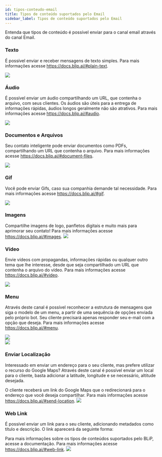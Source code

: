 ```yaml
---
id: tipos-conteudo-email
title: Tipos de conteúdo suportados pelo Email
sidebar_label: Tipos de conteúdo suportados pelo Email
---
```


Entenda que tipos de conteúdo é possível enviar para o canal email através do canal Email.

### Texto

É possível enviar e receber mensagens de texto simples. Para mais informações acesse https://docs.blip.ai/#plain-text.

![](/img/channels/email/tipos-conteudo-email-1.png)<br>

### Áudio

É possível enviar um áudio compartilhando um URL, que contenha o arquivo, com seus clientes. Os áudios são úteis para a entrega de informações rápidas, áudios longos geralmente não são atrativos. Para mais informações acesse https://docs.blip.ai/#audio.

![](/img/channels/email/tipos-conteudo-email-2.png)<br>

### Documentos e Arquivos

Seu contato inteligente pode enviar documentos como PDFs, compartilhando um URL que contenha o arquivo.
Para mais informações acesse https://docs.blip.ai/#document-files.

![](/img/channels/email/tipos-conteudo-email-3.png)<br>

### Gif

Você pode enviar Gifs, caso sua companhia demande tal necessidade.
Para mais informações acesse https://docs.blip.ai/#gif.

![](/img/channels/email/tipos-conteudo-email-4.gif)<br>

### Imagens

Compartilhe imagens de logo, panfletos digitais e muito mais para aprimorar seu contato!
Para mais informações acesse https://docs.blip.ai/#images.
![](/img/channels/email/tipos-conteudo-email-5.png)<br>
### Vídeo

Envie vídeos com propagandas, informações rápidas ou qualquer outro tema que lhe interesse, desde que seja compartilhado um URL que contenha o arquivo do vídeo.
Para mais informações acesse https://docs.blip.ai/#video.

![](/img/channels/email/tipos-conteudo-email-6.png)<br>
### Menu

Através deste canal é possível reconhecer a estrutura de mensagens que siga o modelo de um menu, a partir de uma sequência de opções enviada pelo próprio bot. Seu cliente precisará apenas responder seu e-mail com a opção que deseja.
Para mais informações acesse https://docs.blip.ai/#menu.

![](/img/channels/email/tipos-conteudo-email-7.png)<br>
![](/img/channels/email/tipos-conteudo-email-8.png)<br>
### Enviar Localização

Interessado em enviar um endereço para o seu cliente, mas prefere utilizar o recurso do Google Maps?  Através deste canal é possível enviar um local para o cliente, basta adicionar a latitude, longitude e se necessário, altitude desejada.

O cliente receberá um link do Google Maps que o redirecionará para o endereço que você deseja compartilhar.
Para mais informações acesse https://docs.blip.ai/#send-location.
![](/img/channels/email/tipos-conteudo-email-9.png)<br>

### Web Link

É possível enviar um link para o seu cliente, adicionando metadados como título e descrição. O link aparecerá da seguinte forma:

Para mais informações sobre os tipos de conteúdos suportados pelo BLiP, acesse a documentação. Para mais informações acesse https://docs.blip.ai/#web-link.
![](/img/channels/email/tipos-conteudo-email-10.png)<br>
